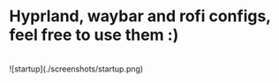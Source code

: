# Hyprland, waybar and rofi configs, feel free to use them :)
<br>
![startup](./screenshots/startup.png)
